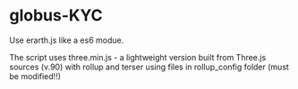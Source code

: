 # globus-KYC
Use erarth.js like a es6 modue.

The script uses three.min.js - а lightweight version built from Three.js sources (v.90) with rollup and terser using files in rollup_config folder (must be modified!!)
